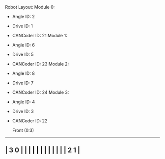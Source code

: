 Robot Layout:
Module 0:
- Angle ID: 2
- Drive ID: 1
- CANCoder ID: 21
Module 1:
- Angle ID: 6
- Drive ID: 5
- CANCoder ID: 23
Module 2:
- Angle ID: 8
- Drive ID: 7
- CANCoder ID: 24
Module 3:
- Angle ID: 4
- Drive ID: 3
- CANCoder ID: 22

    Front (0:3)
------------------
| 3            0 |
|                |
|                |
|                |
|                |
|                |
| 2            1 | 
------------------